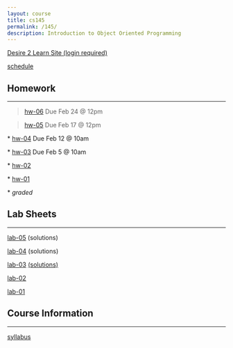 ```yaml
---
layout: course
title: cs145
permalink: /145/
description: Introduction to Object Oriented Programming
---
```


[Desire 2 Learn Site (login required)](https://nmhu.desire2learn.com/d2l/home/28410)


[schedule](/145/schedule/)


Homework
---

----
> [hw-06](/145/hw06) Due Feb 24 @ 12pm

> [hw-05](/145/hw05) Due Feb 17 @ 12pm

\* [hw-04](/145/hw04) Due Feb 12 @ 10am

\* [hw-03](/145/hw03) Due Feb 5 @ 10am

\* [hw-02](/145/hw02)

\* [hw-01](/145/hw01)

\* *graded*


Lab Sheets 
---

----

[lab-05](/145/lab05) (solutions)

[lab-04](/145/lab04) (solutions)

[lab-03](/145/lab03) [(solutions)](/145/lab03-sols/)

[lab-02](/145/lab02)

[lab-01](/145/lab01)


Course Information
---

----

[syllabus](/145/syllabus/)




